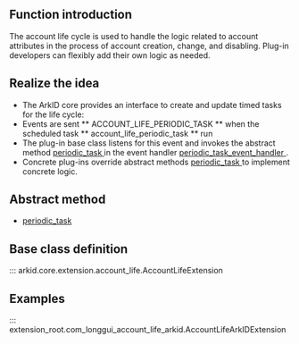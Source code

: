 ## Function introduction
The account life cycle is used to handle the logic related to account attributes in the process of account creation, change, and disabling. Plug-in developers can flexibly add their own logic as needed.

## Realize the idea

- The ArkID core provides an interface to create and update timed tasks for the life cycle:
- Events are sent ** ACCOUNT_LIFE_PERIODIC_TASK ** when the scheduled task ** account_life_periodic_task ** run
- The plug-in base class listens for this event and invokes the abstract method [ periodic_task ](#arkid.core.extension.account_life.AccountLifeExtension.periodic_task) in the event handler [ periodic_task_event_handler ](#arkid.core.extension.account_life.AccountLifeExtension.periodic_task_event_handler).
- Concrete plug-ins override abstract methods [ periodic_task ](#arkid.core.extension.account_life.AccountLifeExtension.periodic_task) to implement concrete logic.

## Abstract method
* [periodic_task](#arkid.core.extension.account_life.AccountLifeExtension.periodic_task)
## Base class definition

::: arkid.core.extension.account_life.AccountLifeExtension
    
## Examples

::: extension_root.com_longgui_account_life_arkid.AccountLifeArkIDExtension
        